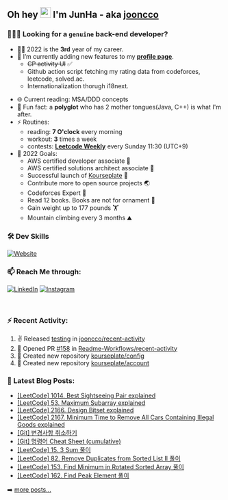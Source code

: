 ## Oh hey <img src="https://media.giphy.com/media/hvRJCLFzcasrR4ia7z/giphy.gif" width="25px"> I'm JunHa - aka [jooncco](https://jooncco.com/profile)

### 🙋🏼‍♂️ Looking for a `genuine` back-end developer?

- 🧑‍💻 2022 is the **3rd** year of my career.
- 🌱 I’m currently adding new features to my **[profile page](https://jooncco.com/profile)**.
  - ~~CP activity UI~~ ✅
  - Github action script fetching my rating data from codeforces, leetcode, solved.ac.
  - Internationalization thorugh i18next.
<!-- - ☕️ I’m currently getting myself updated up to Java 11. -->
- 🌐 Current reading: MSA/DDD concepts
- 🤖 Fun fact: a **polyglot** who has 2 mother tongues(Java, C++) is what I'm after.
- ⚡️ Routines:
  - reading: **7 O'clock** every morning
  - workout: **3** times a week
  - contests: **[Leetcode Weekly](https://leetcode.com/contest/)** every Sunday 11:30 (UTC+9)
- 🥅 2022 Goals:
  - AWS certified developer associate 🏅
  - AWS certified solutions architect associate 🏅
  - Successful launch of [Kourseplate](https://github.com/kourseplate/about) 💯
  - Contribute more to open source projects 🌏
  - Codeforces Expert 🦋
  - Read 12 books. Books are not for ornament 📔
  - Gain weight up to 177 pounds 🏋️
  - Mountain climbing every 3 months ⛰

### 🛠 Dev Skills
[![Website](https://img.shields.io/website?up_color=blue&up_message=jooncco.com/profile&down_color=red&down_message=jooncco.com/profile&url=https://jooncco.com/profile)](https://jooncco.com/profile#dev-skills-)

### 📫 Reach Me through:

[![LinkedIn](https://img.shields.io/badge/--linkedin?label=LinkedIn&logo=LinkedIn&style=social)](https://www.linkedin.com/in/jooncco) [![Instagram](https://img.shields.io/badge/--instagram?label=Instagram&logo=Instagram&style=social)](https://instagram.com/jooncco)

<br />

### ⚡ Recent Activity:

<!--RECENT_ACTIVITY:start-->
1. ✌️ Released [testing](https://github.com/jooncco/recent-activity/releases/tag/v2.3.2) in [jooncco/recent-activity](https://github.com/jooncco/recent-activity)
2. 💪 Opened PR [#158](https://github.com/Readme-Workflows/recent-activity/pull/158) in [Readme-Workflows/recent-activity](https://github.com/Readme-Workflows/recent-activity)
3. 📔 Created new repository [kourseplate/config](https://github.com/kourseplate/config)
4. 📔 Created new repository [kourseplate/account](https://github.com/kourseplate/account)
<!--RECENT_ACTIVITY:end-->


### 📕 Latest Blog Posts:

<!-- BLOG-POST-LIST:START -->
- [[LeetCode] 1014. Best Sightseeing Pair explained](https://jooncco.com/leetcode-1014/)
- [[LeetCode] 53. Maximum Subarray explained](https://jooncco.com/leetcode-53/)
- [[LeetCode] 2166. Design Bitset explained](https://jooncco.com/leetcode-2166/)
- [[LeetCode] 2167. Minimum Time to Remove All Cars Containing Illegal Goods explained](https://jooncco.com/leetcode-2167/)
- [[Git] 변경사항 취소하기](https://jooncco.com/git/git-undoing-changes/)
- [[Git] 명령어 Cheat Sheet &lpar;cumulative&rpar;](https://jooncco.com/git/git-command-archive/)
- [[LeetCode] 15. 3 Sum 풀이](https://jooncco.com/leetcode-15/)
- [[LeetCode] 82. Remove Duplicates from Sorted List II 풀이](https://jooncco.com/leetcode-82/)
- [[LeetCode] 153. Find Minimum in Rotated Sorted Array 풀이](https://jooncco.com/leetcode-153/)
- [[LeetCode] 162. Find Peak Element 풀이](https://jooncco.com/leetcode-162/)
<!-- BLOG-POST-LIST:END -->

➡️ [more posts...](https://jooncco.com)

<!-- ### 📈 CP Activity: -->

<!-- [![Codeforces](https://cp-logo.vercel.app/codeforces/jooncco?logo=true)](http://codeforces.com/profile/jooncco) -->
